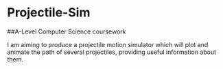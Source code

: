 # Projectile-Sim

##A-Level Computer Science coursework

I am aiming to produce a projectile motion simulator which will plot and animate the path of several projectiles, providing useful information about them.
